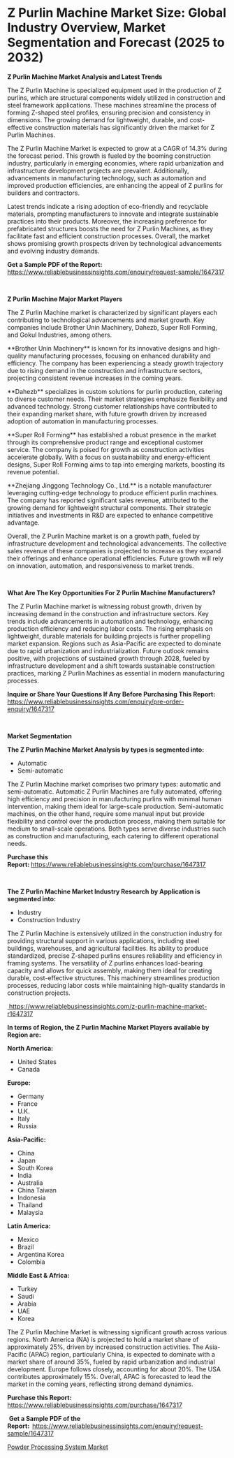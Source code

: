 <p><h1>Z Purlin Machine Market Size: Global Industry Overview, Market Segmentation and Forecast (2025 to 2032)</h1></p><p><strong>Z Purlin Machine Market Analysis and Latest Trends</strong></p>
<p><p>The Z Purlin Machine is specialized equipment used in the production of Z purlins, which are structural components widely utilized in construction and steel framework applications. These machines streamline the process of forming Z-shaped steel profiles, ensuring precision and consistency in dimensions. The growing demand for lightweight, durable, and cost-effective construction materials has significantly driven the market for Z Purlin Machines.</p><p>The Z Purlin Machine Market is expected to grow at a CAGR of 14.3% during the forecast period. This growth is fueled by the booming construction industry, particularly in emerging economies, where rapid urbanization and infrastructure development projects are prevalent. Additionally, advancements in manufacturing technology, such as automation and improved production efficiencies, are enhancing the appeal of Z purlins for builders and contractors.</p><p>Latest trends indicate a rising adoption of eco-friendly and recyclable materials, prompting manufacturers to innovate and integrate sustainable practices into their products. Moreover, the increasing preference for prefabricated structures boosts the need for Z Purlin Machines, as they facilitate fast and efficient construction processes. Overall, the market shows promising growth prospects driven by technological advancements and evolving industry demands.</p></p>
<p><strong>Get a Sample PDF of the Report:&nbsp;</strong> <a href="https://www.reliablebusinessinsights.com/enquiry/request-sample/1647317?utm_campaign=3048&utm_medium=2&utm_source=Github&utm_content=ia&utm_term=10042025&utm_id=z-purlin-machine">https://www.reliablebusinessinsights.com/enquiry/request-sample/1647317</a></p>
<p>&nbsp;</p>
<p><strong>Z Purlin Machine Major Market Players</strong></p>
<p><p>The Z Purlin Machine market is characterized by significant players each contributing to technological advancements and market growth. Key companies include Brother Unin Machinery, Dahezb, Super Roll Forming, and Gokul Industries, among others. </p><p>**Brother Unin Machinery** is known for its innovative designs and high-quality manufacturing processes, focusing on enhanced durability and efficiency. The company has been experiencing a steady growth trajectory due to rising demand in the construction and infrastructure sectors, projecting consistent revenue increases in the coming years.</p><p>**Dahezb** specializes in custom solutions for purlin production, catering to diverse customer needs. Their market strategies emphasize flexibility and advanced technology. Strong customer relationships have contributed to their expanding market share, with future growth driven by increased adoption of automation in manufacturing processes.</p><p>**Super Roll Forming** has established a robust presence in the market through its comprehensive product range and exceptional customer service. The company is poised for growth as construction activities accelerate globally. With a focus on sustainability and energy-efficient designs, Super Roll Forming aims to tap into emerging markets, boosting its revenue potential.</p><p>**Zhejiang Jinggong Technology Co., Ltd.** is a notable manufacturer leveraging cutting-edge technology to produce efficient purlin machines. The company has reported significant sales revenue, attributed to the growing demand for lightweight structural components. Their strategic initiatives and investments in R&D are expected to enhance competitive advantage.</p><p>Overall, the Z Purlin Machine market is on a growth path, fueled by infrastructure development and technological advancements. The collective sales revenue of these companies is projected to increase as they expand their offerings and enhance operational efficiencies. Future growth will rely on innovation, automation, and responsiveness to market trends.</p></p>
<p>&nbsp;</p>
<p><strong>What Are The Key Opportunities For Z Purlin Machine Manufacturers?</strong></p>
<p><p>The Z Purlin Machine market is witnessing robust growth, driven by increasing demand in the construction and infrastructure sectors. Key trends include advancements in automation and technology, enhancing production efficiency and reducing labor costs. The rising emphasis on lightweight, durable materials for building projects is further propelling market expansion. Regions such as Asia-Pacific are expected to dominate due to rapid urbanization and industrialization. Future outlook remains positive, with projections of sustained growth through 2028, fueled by infrastructure development and a shift towards sustainable construction practices, marking Z Purlin Machines as essential in modern manufacturing processes.</p></p>
<p><strong>Inquire or Share Your Questions If Any Before Purchasing This Report:</strong> <a href="https://www.reliablebusinessinsights.com/enquiry/pre-order-enquiry/1647317?utm_campaign=3048&utm_medium=2&utm_source=Github&utm_content=ia&utm_term=10042025&utm_id=z-purlin-machine">https://www.reliablebusinessinsights.com/enquiry/pre-order-enquiry/1647317</a></p>
<p>&nbsp;</p>
<p><strong>Market Segmentation</strong></p>
<p><strong>The Z Purlin Machine Market Analysis by types is segmented into:</strong></p>
<p><ul><li>Automatic</li><li>Semi-automatic</li></ul></p>
<p><p>The Z Purlin Machine market comprises two primary types: automatic and semi-automatic. Automatic Z Purlin Machines are fully automated, offering high efficiency and precision in manufacturing purlins with minimal human intervention, making them ideal for large-scale production. Semi-automatic machines, on the other hand, require some manual input but provide flexibility and control over the production process, making them suitable for medium to small-scale operations. Both types serve diverse industries such as construction and manufacturing, each catering to different operational needs.</p></p>
<p><strong>Purchase this Report:&nbsp;</strong><a href="https://www.reliablebusinessinsights.com/purchase/1647317?utm_campaign=3048&utm_medium=2&utm_source=Github&utm_content=ia&utm_term=10042025&utm_id=z-purlin-machine">https://www.reliablebusinessinsights.com/purchase/1647317</a></p>
<p>&nbsp;</p>
<p><strong>The Z Purlin Machine Market Industry Research by Application is segmented into:</strong></p>
<p><ul><li>Industry</li><li>Construction Industry</li></ul></p>
<p><p>The Z Purlin Machine is extensively utilized in the construction industry for providing structural support in various applications, including steel buildings, warehouses, and agricultural facilities. Its ability to produce standardized, precise Z-shaped purlins ensures reliability and efficiency in framing systems. The versatility of Z purlins enhances load-bearing capacity and allows for quick assembly, making them ideal for creating durable, cost-effective structures. This machinery streamlines production processes, reducing labor costs while maintaining high-quality standards in construction projects.</p></p>
<p><a href="https://www.reliablebusinessinsights.com/z-purlin-machine-market-r1647317?utm_campaign=3048&utm_medium=2&utm_source=Github&utm_content=ia&utm_term=10042025&utm_id=z-purlin-machine">&nbsp;https://www.reliablebusinessinsights.com/z-purlin-machine-market-r1647317</a></p>
<p><strong>In terms of Region, the Z Purlin Machine Market Players available by Region are:</strong></p>
<p>
    <p> <strong> North America: </strong>
        <ul>
            <li>United States</li>
            <li>Canada</li>
        </ul>
        </p> 
    <p> <strong> Europe: </strong>
        <ul>
            <li>Germany</li>
            <li>France</li>
            <li>U.K.</li>
            <li>Italy</li>
            <li>Russia</li>
        </ul>
        </p> 
    <p> <strong> Asia-Pacific: </strong>
        <ul>
            <li>China</li>
            <li>Japan</li>
            <li>South Korea</li>
            <li>India</li>
            <li>Australia</li>
            <li>China Taiwan</li>
            <li>Indonesia</li>
            <li>Thailand</li>
            <li>Malaysia</li>
        </ul>
        </p> 
    <p> <strong> Latin America: </strong>
        <ul>
            <li>Mexico</li>
            <li>Brazil</li>
            <li>Argentina Korea</li>
            <li>Colombia</li>
        </ul>
        </p> 
    <p> <strong> Middle East & Africa: </strong>
        <ul>
            <li>Turkey</li>
            <li>Saudi</li>
            <li>Arabia</li>
            <li>UAE</li>
            <li>Korea</li>
        </ul>
    </p>
    </p>
<p><p>The Z Purlin Machine Market is witnessing significant growth across various regions. North America (NA) is projected to hold a market share of approximately 25%, driven by increased construction activities. The Asia-Pacific (APAC) region, particularly China, is expected to dominate with a market share of around 35%, fueled by rapid urbanization and industrial development. Europe follows closely, accounting for about 20%. The USA contributes approximately 15%. Overall, APAC is forecasted to lead the market in the coming years, reflecting strong demand dynamics.</p></p>
<p><strong>Purchase this Report: </strong><a href="https://www.reliablebusinessinsights.com/purchase/1647317?utm_campaign=3048&utm_medium=2&utm_source=Github&utm_content=ia&utm_term=10042025&utm_id=z-purlin-machine">https://www.reliablebusinessinsights.com/purchase/1647317</a></p>
<p>&nbsp;<strong>Get a Sample PDF of the Report:&nbsp;&nbsp;</strong><a href="https://www.reliablebusinessinsights.com/enquiry/request-sample/1647317?utm_campaign=3048&utm_medium=2&utm_source=Github&utm_content=ia&utm_term=10042025&utm_id=z-purlin-machine">https://www.reliablebusinessinsights.com/enquiry/request-sample/1647317</a></p>
<p><strong></strong></p>
<p><p><a href="https://github.com/gogashopkewy/Market-Research-Report-List-1/blob/main/powder-processing-system-market.md?utm_campaign=3048&utm_medium=2&utm_source=Github&utm_content=ia&utm_term=10042025&utm_id=z-purlin-machine">Powder Processing System Market</a></p></p>